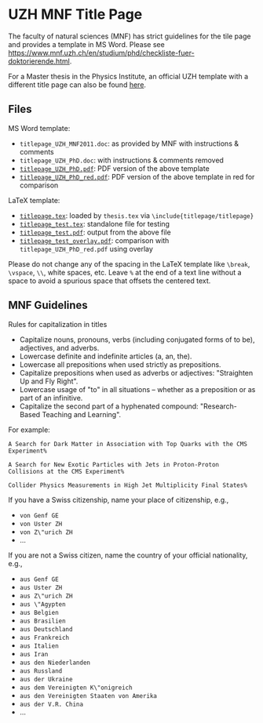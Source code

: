 # UZH MNF Title Page

The faculty of natural sciences (MNF) has strict guidelines for the tile page and provides a template in MS Word.
Please see https://www.mnf.uzh.ch/en/studium/phd/checkliste-fuer-doktorierende.html.

For a Master thesis in the Physics Institute, an official UZH template with a different title page can also be found
[here](https://www.physik.uzh.ch/en/study/Counselling-and-forms/formulare.htm).


## Files

MS Word template:
- `titlepage_UZH_MNF2011.doc`: as provided by MNF with instructions & comments
- `titlepage_UZH_PhD.doc`: with instructions & comments removed
- [`titlepage_UZH_PhD.pdf`](titlepage_UZH_PhD.pdf): PDF version of the above template
- [`titlepage_UZH_PhD_red.pdf`](titlepage_UZH_PhD_red.pdf): PDF version of the above template in red for comparison

LaTeX template:
- [`titlepage.tex`](titlepage.tex): loaded by `thesis.tex` via `\include{titlepage/titlepage}`
- [`titlepage_test.tex`](titlepage_test.tex): standalone file for testing
- [`titlepage_test.pdf`](titlepage_test.pdf): output from the above file
- [`titlepage_test_overlay.pdf`](titlepage_test_overlay.pdf): comparison with `titlepage_UZH_PhD_red.pdf` using overlay

Please do not change any of the spacing in the LaTeX template like `\break`, `\vspace`, `\\`, white spaces, etc.
Leave `%` at the end of a text line without a space to avoid a spurious space that offsets the centered text.


## MNF Guidelines

Rules for capitalization in titles
- Capitalize nouns, pronouns, verbs (including conjugated forms of to be), adjectives, and adverbs.
- Lowercase definite and indefinite articles (a, an, the).
- Lowercase all prepositions when used strictly as prepositions.
- Capitalize prepositions when used as adverbs or adjectives: "Straighten Up and Fly Right".
- Lowercase usage of "to" in all situations – whether as a preposition or as part of an infinitive.
- Capitalize the second part of a hyphenated compound: "Research-Based Teaching and Learning".

For example:
```
A Search for Dark Matter in Association with Top Quarks with the CMS Experiment%

A Search for New Exotic Particles with Jets in Proton-Proton Collisions at the CMS Experiment%

Collider Physics Measurements in High Jet Multiplicity Final States%
```

If you have a Swiss citizenship, name your place of citizenship, e.g.,
- `von Genf GE`
- `von Uster ZH`
- `von Z\"urich ZH`
- ...

If you are not a Swiss citizen, name the country of your official nationality, e.g.,
- `aus Genf GE`
- `aus Uster ZH`
- `aus Z\"urich ZH`
- `aus \"Agypten`
- `aus Belgien`
- `aus Brasilien`
- `aus Deutschland`
- `aus Frankreich`
- `aus Italien`
- `aus Iran`
- `aus den Niederlanden`
- `aus Russland`
- `aus der Ukraine`
- `aus dem Vereinigten K\"onigreich`
- `aus den Vereinigten Staaten von Amerika`
- `aus der V.R. China`
- ...
